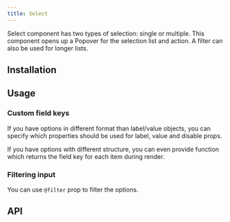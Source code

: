 ```yaml
---
title: Select
---
```


Select component has two types of selection: single or multiple. This component opens up a Popover for the selection list and action. A filter can also be used for longer lists.

## Installation
<doc-installation components="QSelect"/>

## Usage
<doc-example title="Types" file="QSelect/Types" />

<doc-example title="Design" file="QSelect/Design" />

<doc-example title="Multiple select" file="QSelect/Multiple" />

<doc-example title="Other features" file="QSelect/Features" />

<doc-example title="Slots" file="QSelect/Slots" />

### Custom field keys
If you have options in different format than label/value objects, you can specify which properties should be used for label, value and disable props.

<doc-example title="Custom option fields" file="QSelect/OptionProps" />

If you have options with different structure, you can even provide function which returns the field key for each item during render.

<doc-example title="Functional option fields" file="QSelect/OptionPropsFunctional" />

### Filtering input
You can use `@filter` prop to filter the options.

<doc-example title="Filter with input" file="QSelect/Filter" />

## API
<doc-api file="QSelect" />
